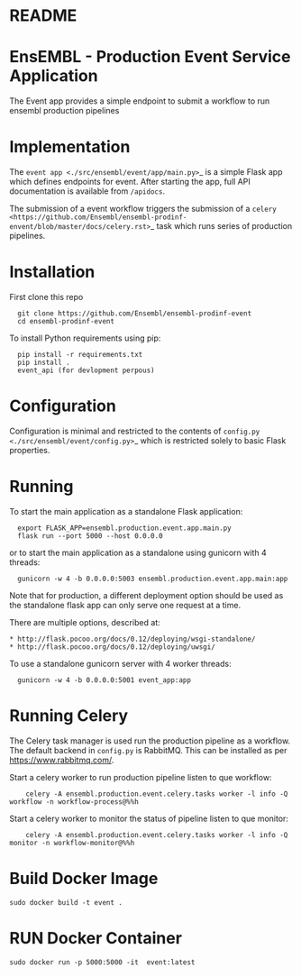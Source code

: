 # README
EnsEMBL - Production Event Service Application
========

The Event app provides a simple endpoint to submit a workflow to run ensembl production pipelines 

Implementation
==============

The `event app <./src/ensembl/event/app/main.py>`_ is a simple Flask app which defines endpoints for event. After starting the app, full API documentation is available from ``/apidocs``.

The submission of a event workflow triggers the submission of a `celery <https://github.com/Ensembl/ensembl-prodinf-envent/blob/master/docs/celery.rst>`_ task which runs series of production pipelines.

Installation
============

First clone this repo
```
  git clone https://github.com/Ensembl/ensembl-prodinf-event
  cd ensembl-prodinf-event
```
To install Python requirements using pip:


``` 
  pip install -r requirements.txt
  pip install . 
  event_api (for devlopment perpous)    
```

Configuration
=============

Configuration is minimal and restricted to the contents of `config.py <./src/ensembl/event/config.py>`_ which is restricted solely to basic Flask properties.

Running
=======

To start the main application as a standalone Flask application:

```
  export FLASK_APP=ensembl.production.event.app.main.py
  flask run --port 5000 --host 0.0.0.0
```
or to start the main application as a standalone using gunicorn with 4 threads:

```
  gunicorn -w 4 -b 0.0.0.0:5003 ensembl.production.event.app.main:app
```
Note that for production, a different deployment option should be used as the standalone flask app can only serve one request at a time.

There are multiple options, described at:
```
* http://flask.pocoo.org/docs/0.12/deploying/wsgi-standalone/
* http://flask.pocoo.org/docs/0.12/deploying/uwsgi/
```
To use a standalone gunicorn server with 4 worker threads:

```
  gunicorn -w 4 -b 0.0.0.0:5001 event_app:app
```
Running Celery
==============
The Celery task manager is used run the production pipeline as a workflow. The default backend in ``config.py`` is RabbitMQ. This can be installed as per <https://www.rabbitmq.com/>.

 Start a celery worker to run production pipeline listen to que workflow:

```
    celery -A ensembl.production.event.celery.tasks worker -l info -Q workflow -n workflow-process@%%h
```

Start a celery worker to monitor the status of pipeline listen to que monitor: 
```
    celery -A ensembl.production.event.celery.tasks worker -l info -Q monitor -n workflow-monitor@%%h
```

Build Docker Image 
==================
```
sudo docker build -t event . 
```
RUN Docker Container
====================
```
sudo docker run -p 5000:5000 -it  event:latest
```




